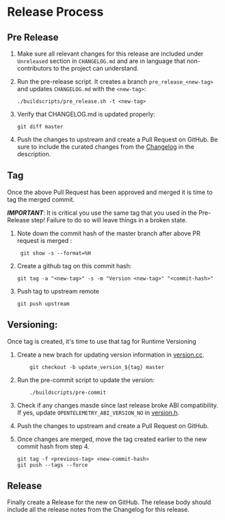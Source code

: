 # Release Process

## Pre Release

1. Make sure all relevant changes for this release are included under `Unreleased` section in `CHANGELOG.md` and are in language that non-contributors to the project can understand.

2. Run the pre-release script. It creates a branch `pre_release_<new-tag>` and updates `CHANGELOG.md` with the `<new-tag>`:
    ```console
    ./buildscripts/pre_release.sh -t <new-tag>
    ```
3. Verify that CHANGELOG.md is updated properly:
    ```
    git diff master
    ```
4. Push the changes to upstream and create a Pull Request on GitHub.
    Be sure to include the curated changes from the [Changelog](./CHANGELOG.md) in the description.

## Tag

Once the above Pull Request has been approved and merged it is time to tag the merged commit.

***IMPORTANT***: It is critical you use the same tag that you used in the Pre-Release step!
Failure to do so will leave things in a broken state.

1. Note down the commit hash of the master branch after above PR request is merged : <commit-hash>
    ```
     git show -s --format=%H
    ```
2. Create a github tag on this commit hash:
    ```
    git tag -a "<new-tag>" -s -m "Version <new-tag>" "<commit-hash>"

3. Push tag to upstream remote
    ```
    git push upstream
    ```

## Versioning:

Once tag is created, it's time to use that tag for Runtime Versioning

1. Create a new brach for updating version information in [version.cc](./sdk/src/version.cc).
    ```
        git checkout -b update_version_${tag} master
    ```
2. Run the pre-commit script to update the version:
    ```console
        ./buildscripts/pre-commit
    ```

3. Check if any changes masde since last release broke ABI compatibility. If yes, update `OPENTELEMETRY_ABI_VERSION_NO` in [version.h](./api/include/opentelemetry/version.h).

4. Push the changes to upstream and create a Pull Request on GitHub.

5. Once changes are merged, move the tag created earlier to the new commit hash from step 4.

    ```
    git tag -f <previous-tag> <new-commit-hash>
    git push --tags --force

    ```

## Release
Finally create a Release for the new <new-tag> on GitHub. The release body should include all the release notes from the Changelog for this release.
